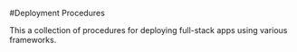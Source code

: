 #Deployment Procedures

This a collection of procedures for deploying full-stack apps using various frameworks.